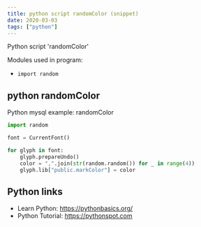 ```yaml
---
title: python script randomColor (snippet)
date: 2020-03-03
tags: ["python"]
---
```

Python script 'randomColor'


Modules used in program: 
* `import random`

## python randomColor

Python mysql example: randomColor

```python
import random

font = CurrentFont()

for glyph in font:
    glyph.prepareUndo()
    color = ",".join(str(random.random()) for _ in range(4))
    glyph.lib["public.markColor"] = color

```

## Python links

- Learn Python: https://pythonbasics.org/
- Python Tutorial: https://pythonspot.com
